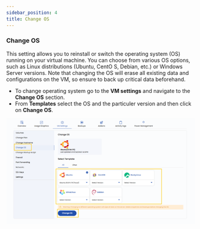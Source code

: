 ```yaml
---
sidebar_position: 4
title: Change OS
---
```


### **Change OS**

This setting allows you to reinstall or switch the operating system (OS) running on your virtual machine. You can choose from various OS options, such as Linux distributions (Ubuntu, CentO    S, Debian, etc.) or Windows Server versions. Note that changing the OS will erase all existing data and configurations on the VM, so ensure to back up critical data beforehand.

- To change operating system go to the **VM settings** and navigate to the **Change OS** section. 
- From **Templates** select the OS and the particuler version and then click on **Change OS**.

![alt text](../images/stackconsole-vm-settings-change-os.png)
